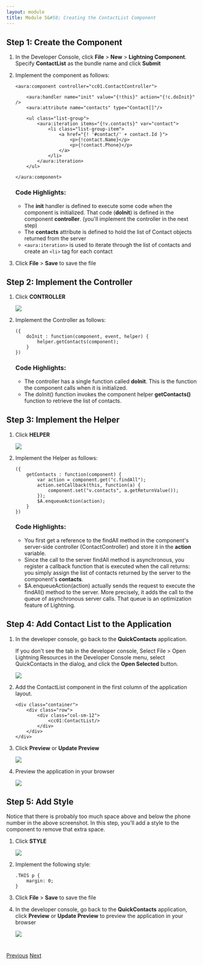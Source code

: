 ```yaml
---
layout: module
title: Module 5&#58; Creating the ContactList Component
---
```


## Step 1: Create the Component

1. In the Developer Console, click **File** > **New** > **Lightning Component**. Specify **ContactList** as the bundle name and click **Submit**

2. Implement the component as follows:

    ```
    <aura:component controller="cc01.ContactController">

        <aura:handler name="init" value="{!this}" action="{!c.doInit}" />
        <aura:attribute name="contacts" type="Contact[]"/>

        <ul class="list-group">
            <aura:iteration items="{!v.contacts}" var="contact">
                <li class="list-group-item">
                    <a href="{! '#contact/' + contact.Id }">
                        <p>{!contact.Name}</p>
                        <p>{!contact.Phone}</p>
                    </a>
                </li>
            </aura:iteration>
        </ul>

    </aura:component>
    ```

    ### Code Highlights:
    - The **init** handler is defined to execute some code when the component is initialized. That code (**doInit**) is defined in the component **controller**. (you'll implement the controller in the next step)
    - The **contacts** attribute is defined to hold the list of Contact objects returned from the server
    - ```<aura:iteration>``` is used to iterate through the list of contacts and create an ```<li>``` tag for each contact


1. Click **File** > **Save** to save the file


## Step 2: Implement the Controller

1. Click **CONTROLLER**

    ![](images/component-controller.jpg)

1. Implement the Controller as follows:

    ```
    ({
        doInit : function(component, event, helper) {
            helper.getContacts(component);
        }
    })
    ```

    ### Code Highlights:
    - The controller has a single function called **doInit**. This is the function the component calls when it is initialized.
    - The doInit() function invokes the component helper **getContacts()** function to retrieve the list of contacts.

## Step 3: Implement the Helper

1. Click **HELPER**

    ![](images/component-helper.jpg)

1. Implement the Helper as follows:

    ```
    ({
        getContacts : function(component) {
            var action = component.get("c.findAll");
            action.setCallback(this, function(a) {
                component.set("v.contacts", a.getReturnValue());
            });
            $A.enqueueAction(action);
        }
    })
    ```

    ### Code Highlights:
    - You first get a reference to the findAll method in the component's server-side controller (ContactController) and store it in the **action** variable.
    - Since the call to the server findAll method is asynchronous, you register a callback function that is executed when the call returns: you simply assign the list of contacts returned by the server to the component's **contacts**.
    - $A.enqueueAction(action) actually sends the request to execute the findAll() method to the server. More precisely, it adds the call to the queue of asynchronous server calls. That queue is an optimization feature of Lightning.


## Step 4: Add Contact List to the Application

1. In the developer console, go back to the **QuickContacts** application.

    If you don't see the tab in the developer console, Select File > Open Lightning Resources in the Developer Console menu, select QuickContacts in the dialog, and click the **Open Selected** button.

    ![](images/lightning-resources.jpg)


1. Add the ContactList component in the first column of the application layout.

    ```
    <div class="container">
        <div class="row">
            <div class="col-sm-12">
                <cc01:ContactList/>
            </div>
        </div>
    </div>
    ```

1. Click **Preview** or **Update Preview**

    ![](images/application-update-preview.jpg)

1. Preview the application in your browser

    ![](images/app-v2.png)


## Step 5: Add Style

Notice that there is probably too much space above and below the phone number in the above screenshot. In this step, you'll add a style to the component to remove that extra space.


1. Click **STYLE**

    ![](images/component-style.jpg)

1. Implement the following style:

    ```
    .THIS p {
        margin: 0;
    }
    ```

1. Click **File** > **Save** to save the file

1. In the developer console, go back to the **QuickContacts** application, click **Preview** or **Update Preview** to preview the application in your browser

    ![](images/app-v3.png)



<div class="row" style="margin-top:40px;">
<div class="col-sm-12">
<a href="create-lightning-application.html" class="btn btn-default"><i class="glyphicon glyphicon-chevron-left"></i> Previous</a>
<a href="create-searchbar-component.html" class="btn btn-default pull-right">Next <i class="glyphicon glyphicon-chevron-right"></i></a>
</div>
</div>
